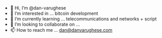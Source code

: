 - 👋 Hi, I’m @dan-varughese
- 👀 I’m interested in ... bitcoin development
- 🌱 I’m currently learning ... telecommunications and networks + script
- 💞️ I’m looking to collaborate on ...
- 📫 How to reach me ... dan@danvarughese.com

<!---

--->

